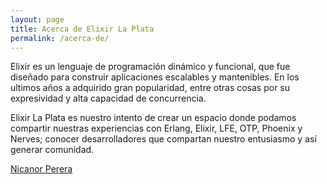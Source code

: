 ```yaml
---
layout: page
title: Acerca de Elixir La Plata
permalink: /acerca-de/
---
```


Elixir es un lenguaje de programación dinámico y funcional, que fue diseñado para construir aplicaciones escalables y mantenibles. En los ultimos años a adquirido gran popularidad, entre otras cosas por su expresividad y alta capacidad de concurrencia.

Elixir La Plata es nuestro intento de crear un espacio donde podamos compartir nuestras experiencias con Erlang, Elixir, LFE, OTP, Phoenix y Nerves; conocer desarrolladores que compartan nuestro entusiasmo y así generar comunidad.

[Nicanor Perera][nicanor-website]


[nicanor-website]: https://nicanor.github.io
